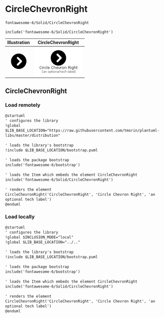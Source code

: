 # CircleChevronRight


```text
fontawesome-6/Solid/CircleChevronRight
```

```text
include('fontawesome-6/Solid/CircleChevronRight')
```



| Illustration | CircleChevronRight |
| :---: | :---: |
| ![illustration for Illustration](../../fontawesome-6/Solid/CircleChevronRight.png) | ![illustration for CircleChevronRight](../../fontawesome-6/Solid/CircleChevronRight.Local.png) |




## CircleChevronRight

### Load remotely
```plantuml
@startuml
' configures the library
!global $LIB_BASE_LOCATION="https://raw.githubusercontent.com/tmorin/plantuml-libs/master/distribution"

' loads the library's bootstrap
!include $LIB_BASE_LOCATION/bootstrap.puml

' loads the package bootstrap
include('fontawesome-6/bootstrap')

' loads the Item which embeds the element CircleChevronRight
include('fontawesome-6/Solid/CircleChevronRight')

' renders the element
CircleChevronRight('CircleChevronRight', 'Circle Chevron Right', 'an optional tech label')
@enduml
```

### Load locally
```plantuml
@startuml
' configures the library
!global $INCLUSION_MODE="local"
!global $LIB_BASE_LOCATION="../.."

' loads the library's bootstrap
!include $LIB_BASE_LOCATION/bootstrap.puml

' loads the package bootstrap
include('fontawesome-6/bootstrap')

' loads the Item which embeds the element CircleChevronRight
include('fontawesome-6/Solid/CircleChevronRight')

' renders the element
CircleChevronRight('CircleChevronRight', 'Circle Chevron Right', 'an optional tech label')
@enduml
```

